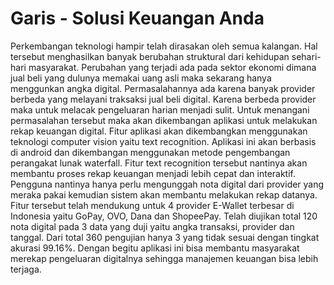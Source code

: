 # Garis - Solusi Keuangan Anda

Perkembangan teknologi hampir telah dirasakan oleh semua kalangan. Hal tersebut menghasilkan banyak berubahan struktural dari kehidupan sehari-hari masyarakat. Perubahan yang terjadi ada pada sektor ekonomi dimana jual beli yang dulunya memakai uang asli maka sekarang hanya menggunkan angka digital. Permasalahannya ada karena banyak provider berbeda yang melayani traksaksi jual beli digital. Karena berbeda provider maka untuk melacak pengeluaran harian menjadi sulit.
Untuk menangani permasalahan tersebut maka akan dikembangan aplikasi untuk melakukan rekap keuangan digital. Fitur aplikasi akan dikembangkan menggunakan teknologi computer vision yaitu text recognition. Aplikasi ini akan berbasis di android dan dikembangan menggunakan metode pengembangan perangakat lunak waterfall. Fitur text recognition tersebut nantinya akan membantu proses rekap keuangan menjadi lebih cepat dan interaktif. Pengguna nantinya hanya perlu mengunggah nota digital dari provider yang meraka pakai kemudian sistem akan membantu melakukan rekap datanya.
Fitur tersebut telah mendukung untuk 4 provider E-Wallet  terbesar di Indonesia yaitu GoPay, OVO, Dana dan ShopeePay. Telah diujikan total 120 nota digital pada 3 data yang duji yaitu angka transaksi, provider dan tanggal. Dari total 360 pengujian hanya 3 yang tidak sesuai dengan tingkat akurasi 99.16%. Dengan begitu aplikasi ini bisa membantu masyarakat merekap pengeluaran digitalnya sehingga manajemen keuangan bisa lebih terjaga.

